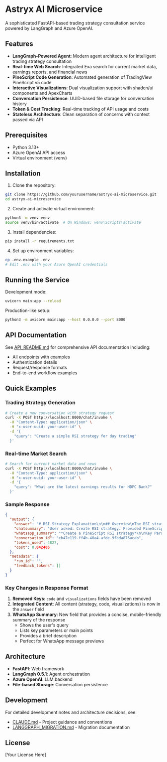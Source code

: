 # Astryx AI Microservice

A sophisticated FastAPI-based trading strategy consultation service powered by LangGraph and Azure OpenAI.

## Features

- **LangGraph-Powered Agent**: Modern agent architecture for intelligent trading strategy consultation
- **Real-time Web Search**: Integrated Exa search for current market data, earnings reports, and financial news
- **PineScript Code Generation**: Automated generation of TradingView PineScript v5 code
- **Interactive Visualizations**: Dual visualization support with shadcn/ui components and ApexCharts
- **Conversation Persistence**: UUID-based file storage for conversation history
- **Token & Cost Tracking**: Real-time tracking of API usage and costs
- **Stateless Architecture**: Clean separation of concerns with context passed via API

## Prerequisites

- Python 3.13+
- Azure OpenAI API access
- Virtual environment (venv)

## Installation

1. Clone the repository:
```bash
git clone https://github.com/yourusername/astryx-ai-microservice.git
cd astryx-ai-microservice
```

2. Create and activate virtual environment:
```bash
python3 -m venv venv
source venv/bin/activate  # On Windows: venv\Scripts\activate
```

3. Install dependencies:
```bash
pip install -r requirements.txt
```

4. Set up environment variables:
```bash
cp .env.example .env
# Edit .env with your Azure OpenAI credentials
```

## Running the Service

Development mode:
```bash
uvicorn main:app --reload
```

Production-like setup:
```bash
python3 -m uvicorn main:app --host 0.0.0.0 --port 8000
```

## API Documentation

See [API_README.md](API_README.md) for comprehensive API documentation including:
- All endpoints with examples
- Authentication details
- Request/response formats
- End-to-end workflow examples

## Quick Examples

### Trading Strategy Generation
```bash
# Create a new conversation with strategy request
curl -X POST http://localhost:8000/chat/invoke \
  -H "Content-Type: application/json" \
  -H "x-user-uuid: your-user-id" \
  -d '{
    "query": "Create a simple RSI strategy for day trading"
  }'
```

### Real-time Market Search
```bash
# Search for current market data and news
curl -X POST http://localhost:8000/chat/invoke \
  -H "Content-Type: application/json" \
  -H "x-user-uuid: your-user-id" \
  -d '{
    "query": "What are the latest earnings results for HDFC Bank?"
  }'
```

### Sample Response

```json
{
  "output": {
    "answer": "# RSI Strategy Explanation\n\n## Overview\nThe RSI strategy uses the Relative Strength Index...\n\n## PineScript Implementation\n\n```pinescript\n//@version=5\nstrategy(\"RSI Strategy\", overlay=true)\n...\n```\n\n## Visualization Component\n\n```jsx\nimport { Card } from '@/components/ui/card';\n...\n```",
    "chatsummary": "User asked: Create RSI strategy. Provided PineScript strategy with implementation.",
    "whatsapp_summary": "*Create a PineScript RSI strategy*\n\nKey Parameters:\n• RSI Length: 14\n• Overbought Level: 70\n• Oversold Level: 30\n• Stop Loss: 2%\n\nThis strategy uses RSI to identify...\n\n_PineScript code included in full response_",
    "conversation_id": "cb47e119-ff4b-40a4-afde-9fbda876acab",
    "tokens_used": 4827,
    "cost": 0.042405
  },
  "metadata": {
    "run_id": "",
    "feedback_tokens": []
  }
}
```

### Key Changes in Response Format

1. **Removed Keys**: `code` and `visualizations` fields have been removed
2. **Integrated Content**: All content (strategy, code, visualizations) is now in the `answer` field
3. **WhatsApp Summary**: New field that provides a concise, mobile-friendly summary of the response
   - Shows the user's query
   - Lists key parameters or main points
   - Provides a brief description
   - Perfect for WhatsApp message previews

## Architecture

- **FastAPI**: Web framework
- **LangGraph 0.5.1**: Agent orchestration
- **Azure OpenAI**: LLM backend
- **File-based Storage**: Conversation persistence

## Development

For detailed development notes and architecture decisions, see:
- [CLAUDE.md](CLAUDE.md) - Project guidance and conventions
- [LANGGRAPH_MIGRATION.md](LANGGRAPH_MIGRATION.md) - Migration documentation

## License

[Your License Here]